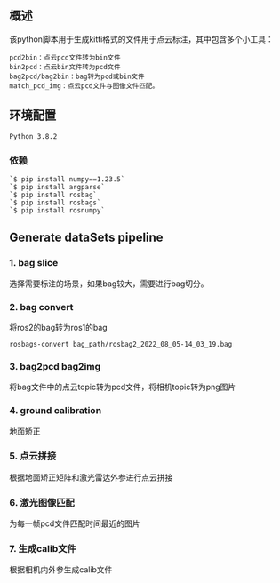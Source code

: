 ## 概述 ##
该python脚本用于生成kitti格式的文件用于点云标注，其中包含多个小工具：

    pcd2bin：点云pcd文件转为bin文件
    bin2pcd：点云bin文件转为pcd文件
    bag2pcd/bag2bin：bag转为pcd或bin文件
    match_pcd_img：点云pcd文件与图像文件匹配。

## 环境配置 ##
    Python 3.8.2

### 依赖 ###
    `$ pip install numpy==1.23.5`  
    `$ pip install argparse`
    `$ pip install rosbag`  
    `$ pip install rosbags`  
    `$ pip install rosnumpy`  

## Generate dataSets pipeline ##
### 1. bag slice  ###
选择需要标注的场景，如果bag较大，需要进行bag切分。
### 2. bag convert  ###
将ros2的bag转为ros1的bag

    rosbags-convert bag_path/rosbag2_2022_08_05-14_03_19.bag

### 3. bag2pcd bag2img  ###
将bag文件中的点云topic转为pcd文件，将相机topic转为png图片

### 4. ground calibration  ###
地面矫正

### 5. 点云拼接 ###
根据地面矫正矩阵和激光雷达外参进行点云拼接

### 6. 激光图像匹配 ###
为每一帧pcd文件匹配时间最近的图片

### 7. 生成calib文件
根据相机内外参生成calib文件